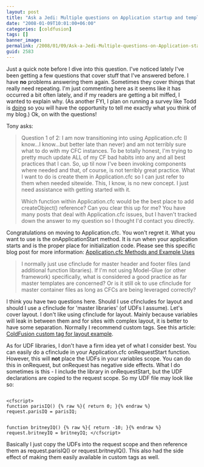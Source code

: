 ```yaml
---
layout: post
title: "Ask a Jedi: Multiple questions on Application startup and templating"
date: "2008-01-09T10:01:00+06:00"
categories: [coldfusion]
tags: []
banner_image: 
permalink: /2008/01/09/Ask-a-Jedi-Multiple-questions-on-Application-startup-and-templating
guid: 2583
---
```


Just a quick note before I dive into this question. I've noticed lately I've been getting a few questions that cover stuff that I've answered before. I have <b>no</b> problems answering them again. Sometimes they cover things that really need repeating. I'm just commenting here as it seems like it has occurred a bit often lately, and if my readers are getting a bit miffed, I wanted to explain why. (As another FYI, I plan on running a survey like Todd is <a href="http://cfsilence.com/blog/client/index.cfm/2008/1/8/Quick-Blog-Survey-Tell-Me-How-Im-Doing">doing</a> so you will have the opportunity to tell me exactly what you think of my blog.) Ok, on with the questions!

Tony asks:
<blockquote>
<p>
Question 1 of 2:  I am now transitioning into using Application.cfc (I know...I know...but better late than never) and am not terribly sure what to do with my CFC instances.  To be totally honest, I'm trying to pretty much update ALL of my CF bad habits into any and all best
practices that I can.  So, up til now I've been invoking components where needed and that, of course, is not terribly great practice.  What I want to do is create them in Application.cfc so I can just refer to them when needed sitewide. This, I know, is no new concept. I just need assistance with getting started with it.

Which function within Application.cfc would be the best place to add createObject() reference? Can you clear this up for me?  You have many posts that deal with Application.cfc issues, but I haven't tracked down the answer to my question so I thought I'd contact you directly.
</p>
</blockquote>
<!--more-->
Congratulations on moving to Application.cfc. You won't regret it. What you want to use is the onApplicationStart method. It is run when your application starts and is the proper place for initialization code. Please see this specific blog post for more information: <a href="http://www.raymondcamden.com/index.cfm/2007/11/9/Applicationcfc-Methods-and-Example-Uses">Application.cfc Methods and Example Uses</a>

<blockquote>
<p>
I normally just use cfinclude for master header and footer files (and additional function libraries).  If I'm not using Model-Glue (or other framework) specifically, what is considered a good practice as far master templates are
concerned?  Or is it still ok to use cfinclude for master container files as long as CFCs are being leveraged correctly?
</p>
</blockquote>

I think you have two questions here. Should I use cfincludes for layout and should I use a cfinclude for 'master libraries' (of UDFs I assume). Let's cover layout. I don't like using cfinclude for layout. Mainly because variables will leak in between them and for sites with complex layout, it is better to have some separation. Normally I recommend custom tags. See this article: <a href="http://www.coldfusionjedi.com/index.cfm/2007/9/3/ColdFusion-custom-tag-for-layout-example">ColdFusion custom tag for layout example</a>.

As for UDF libraries, I don't have a firm idea yet of what I consider best. You can easily do a cfinclude in your Application.cfc onRequestStart function. However, this will <b>not</b> place the UDFs in your variables scope. You can do this in onRequest, but onRequest has negative side effects. What I do sometimes is this - I include the library in onRequestStart, but the UDF declarations are copied to the request scope. So my UDF file may look like so:

<code>
&lt;cfscript&gt;
function parisIQ() {% raw %}{ return 0; }{% endraw %}
request.parisIQ = parisIQ;

function britneyIQ() {% raw %}{ return -10; }{% endraw %}
request.britneyIQ = britneyIQ;
&lt;/cfscript&gt;
</code>

Basically I just copy the UDFs into the request scope and then reference them as request.parisIQ() or request.britneyIQ(). This also had the side effect of making them easily available in custom tags as well.